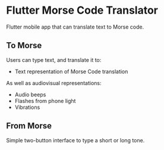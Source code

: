 # Flutter Morse Code Translator
Flutter mobile app that can translate text to Morse code.

## To Morse
Users can type text, and translate it to:
- Text representation of Morse Code translation

As well as audiovisual representations:
- Audio beeps
- Flashes from phone light
- Vibrations

## From Morse
Simple two-button interface to type a short or long tone.
